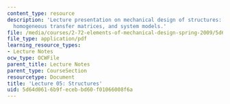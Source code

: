 ```yaml
---
content_type: resource
description: 'Lecture presentation on mechanical design of structures: architectures,
  homogeneous transfer matrices, and system models.'
file: /media/courses/2-72-elements-of-mechanical-design-spring-2009/5d64d0616b9fecebbd60f01066008f6a_MIT2_72s09_lec05.pdf
file_type: application/pdf
learning_resource_types:
- Lecture Notes
ocw_type: OCWFile
parent_title: Lecture Notes
parent_type: CourseSection
resourcetype: Document
title: 'Lecture 05: Structures'
uid: 5d64d061-6b9f-eceb-bd60-f01066008f6a
---
```

